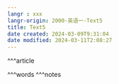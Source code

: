 ```yaml
---
langr : xxx
langr-origin: 2000-英语一-Text5
title: Text5
date created: 2024-03-09T9:31:04
date modified: 2024-03-11T2:08:27
---
```


^^^article






^^^words
^^^notes
